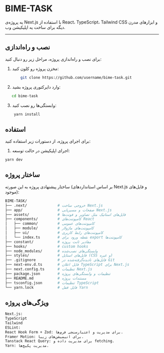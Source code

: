 # BIME-TASK

یه پروژه‌ی Next.js با استفاده از React، TypeScript، Tailwind CSS و ابزارهای مدرن دیگه برای ساخت یه اپلیکیشن وب.

---

## نصب و راه‌اندازی

برای نصب و راه‌اندازی پروژه، مراحل زیر رو دنبال کنید:

1. مخزن پروژه رو کلون کنید:

```bash
       git clone https://github.com/username/bime-task.git
```

2. وارد دایرکتوری پروژه بشید:

```bash
   cd bime-task
```

3. وابستگی‌ها رو نصب کنید:

```bash
    yarn install
```

## استفاده

برای اجرای پروژه، از دستورات زیر استفاده کنید:

1. اجرای اپلیکیشن در حالت توسعه:

```bash
yarn dev
```

## ساختار پروژه

ساختار پیشنهادی پروژه به این صورته (بر اساس استانداردهای Next.js و فایل‌های موجود):

```bash
BIME-TASK/
├── .next/              # خروجی ساخت Next.js
├── app/                # صفحات و مسیریابی Next.js
├── assets/             # فایل‌های استاتیک مثل تصاویر و فونت‌ها
├── components/         # کامپوننت‌های React
│   ├── common/         # کامپوننت‌های عمومی
│   ├── module/         # کامپوننت‌های ماژولار
│   ├── ui/             # کامپوننت‌های رابط کاربری
│   └── index.ts        # نقطه ورود برای export کامپوننت‌ها
├── constant/           # مقادیر ثابت پروژه
├── hooks/              # custom hooks
├── node_modules/       # وابستگی‌های نصب‌شده
├── styles/             # فایل‌های استایل (CSS و غیره)
├── .gitignore          # فایل‌های نادیده‌گرفته‌شده در Git
├── next-env.d.ts       # فایل اعلان TypeScript برای Next.js
├── next.config.ts      # تنظیمات Next.js
├── package.json        # تنظیمات و وابستگی‌های پروژه
├── README.md           # مستندات پروژه
├── tsconfig.json       # تنظیمات TypeScript
└── yarn.lock           # فایل قفل Yarn
```

## ویژگی‌های پروژه

```bash
Next.js:
TypeScript
Tailwind
ESLint:
React Hook Form + Zod: برای مدیریت و اعتبارسنجی فرم‌ها.
Framer Motion: برای انیمیشن‌های زیبا.
Tanstack React Query: برای مدیریت داده و fetching.
Yarn: مدیریت پکیج‌ها.
```
